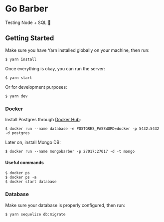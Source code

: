 # Go Barber

Testing Node + SQL :grimacing:

## Getting Started

Make sure you have Yarn installed globally on your machine, then run:

```
$ yarn install
```

Once everything is okay, you can run the server:

```
$ yarn start
```

Or for development purposes:

```
$ yarn dev
```

### Docker

Install Postgres through [Docker Hub](https://hub.docker.com/_/postgres):

```
$ docker run --name database -e POSTGRES_PASSWORD=docker -p 5432:5432 -d postgres
```

Later on, install Mongo DB:

```
$ docker run --name mongobarber -p 27017:27017 -d -t mongo
```

#### Useful commands

```
$ docker ps
$ docker ps -a
$ docker start database
```

### Database

Make sure your database is properly configured, then run:

```
$ yarn sequelize db:migrate
```
